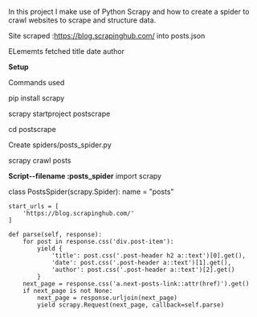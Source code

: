 In this project I make use of Python Scrapy and how to create a spider to crawl websites to scrape and structure data.

Site scraped :https://blog.scrapinghub.com/ into posts.json

ELememts fetched
title
date
author

**Setup**

Commands used

pip install scrapy

scrapy startproject postscrape

cd postscrape

Create spiders/posts_spider.py

scrapy crawl posts


**Script--filename :posts_spider**
import scrapy


class PostsSpider(scrapy.Spider):
    name = "posts"

    start_urls = [
        'https://blog.scrapinghub.com/'
    ]

    def parse(self, response):
        for post in response.css('div.post-item'):
            yield {
                'title': post.css('.post-header h2 a::text')[0].get(),
                'date': post.css('.post-header a::text')[1].get(),
                'author': post.css('.post-header a::text')[2].get()
            }
        next_page = response.css('a.next-posts-link::attr(href)').get()
        if next_page is not None:
            next_page = response.urljoin(next_page)
            yield scrapy.Request(next_page, callback=self.parse)

